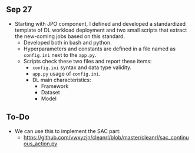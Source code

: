## Sep 27

- Starting with JPO component, I defined and developed a standardized template of DL workload deployment and two small scripts that extract the new-coming jobs based on this standard.
    - Developed both in bash and python.
    - Hyperparameters and constants are defined in a file named as `config.ini` next to the `app.py`.
    - Scripts check these two files and report these items:
        - `config.ini` syntax and data type validity.
        - `app.py` usage of `config.ini`.
        - DL main characteristics:
            - Framework
            - Dataset
            - Model

## To-Do

- We can use this to implement the SAC part:
    - https://github.com/vwxyzjn/cleanrl/blob/master/cleanrl/sac_continuous_action.py